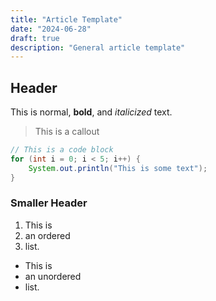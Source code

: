 ```yaml
---
title: "Article Template"
date: "2024-06-28"
draft: true
description: "General article template"
---
```


## Header

This is normal, **bold**, and _italicized_ text.

> This is a callout

```Java
// This is a code block
for (int i = 0; i < 5; i++) {
    System.out.println("This is some text");
}
```

### Smaller Header

1. This is
2. an ordered
3. list.

- This is
- an unordered
- list.
